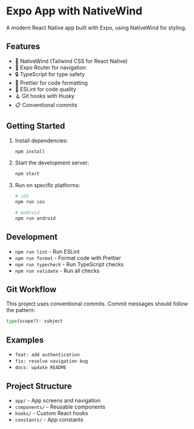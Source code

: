 # Expo App with NativeWind

A modern React Native app built with Expo, using NativeWind for styling.

## Features

- 🎨 NativeWind (Tailwind CSS for React Native)
- 📱 Expo Router for navigation
- 🔒 TypeScript for type safety
- 💅 Prettier for code formatting
- 🚨 ESLint for code quality
- 🪝 Git hooks with Husky
- 📋 Conventional commits

## Getting Started

1. Install dependencies:

   ```bash
   npm install
   ```

2. Start the development server:

   ```bash
   npm start
   ```

3. Run on specific platforms:

   ```bash
   # iOS
   npm run ios

   # Android
   npm run android
   ```

## Development

- `npm run lint` - Run ESLint
- `npm run format` - Format code with Prettier
- `npm run typecheck` - Run TypeScript checks
- `npm run validate` - Run all checks

## Git Workflow

This project uses conventional commits. Commit messages should follow the pattern:

```bash
type(scope?): subject
```

## Examples

- `feat: add authentication`
- `fix: resolve navigation bug`
- `docs: update README`

## Project Structure

- `app/` - App screens and navigation
- `components/` - Reusable components
- `hooks/` - Custom React hooks
- `constants/` - App constants

